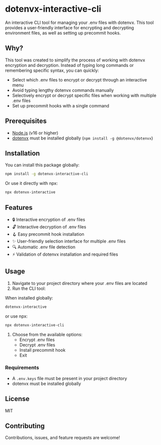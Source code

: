 # dotenvx-interactive-cli

An interactive CLI tool for managing your .env files with dotenvx. This tool provides a user-friendly interface for encrypting and decrypting environment files, as well as setting up precommit hooks.

## Why?

This tool was created to simplify the process of working with dotenvx encryption and decryption. Instead of typing long commands or remembering specific syntax, you can quickly:

- Select which .env files to encrypt or decrypt through an interactive menu
- Avoid typing lengthy dotenvx commands manually
- Selectively encrypt or decrypt specific files when working with multiple .env files
- Set up precommit hooks with a single command

## Prerequisites

- [Node.js](https://nodejs.org/) (v16 or higher)
- [dotenvx](https://github.com/dotenvx/dotenvx) must be installed globally (`npm install -g @dotenvx/dotenvx`)

## Installation

You can install this package globally:

```bash
npm install -g dotenvx-interactive-cli
```

Or use it directly with npx:

```bash
npx dotenvx-interactive
```

## Features

- 🔒 Interactive encryption of .env files
- 🔓 Interactive decryption of .env files
- 🪝 Easy precommit hook installation
- ✨ User-friendly selection interface for multiple .env files
- 🔍 Automatic .env file detection
- ⚡ Validation of dotenvx installation and required files

## Usage

1. Navigate to your project directory where your .env files are located
2. Run the CLI tool:

When installed globally:
```bash
dotenvx-interactive
```
or use npx:
```bash
npx dotenvx-interactive-cli
```
1. Choose from the available options:
   - Encrypt .env files
   - Decrypt .env files
   - Install precommit hook
   - Exit

### Requirements

- A `.env.keys` file must be present in your project directory
- dotenvx must be installed globally

## License

MIT

## Contributing

Contributions, issues, and feature requests are welcome!
